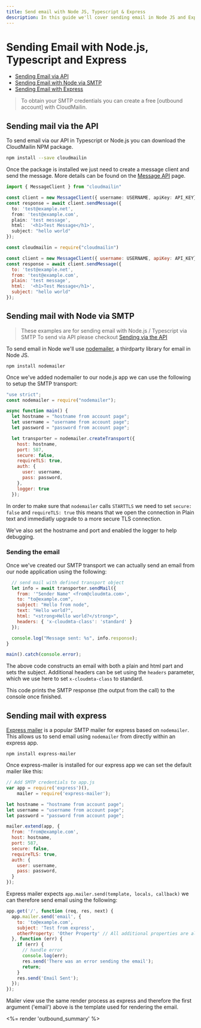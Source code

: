 ```yaml
---
title: Send email with Node JS, Typescript & Express
description: In this guide we'll cover sending email in Node JS and Express over SMTP with CloudMailin.
---
```


# Sending Email with Node.js, Typescript and Express

* [Sending Email via API](#sending-mail-via-the-api)
* [Sending Email with Node via SMTP](#sending-mail-with-node-via-smtp)
* [Sending Email with Express](#sending-mail-with-express)

> To obtain your SMTP credentials you can create a free [outbound account] with CloudMailin.

## Sending mail via the API

To send email via our API in Typescript or Node.js you can download the CloudMailin NPM package.

```sh
npm install --save cloudmailin
```

Once the package is installed we just need to create a message client and send the message.
More details can be found on the [Message API] page.

```typescript
import { MessageClient } from "cloudmailin"

const client = new MessageClient({ username: USERNAME, apiKey: API_KEY});
const response = await client.sendMessage({
  to: 'test@example.net',
  from: 'test@example.com',
  plain: 'test message',
  html:  '<h1>Test Message</h1>',
  subject: "hello world"
});
```
```javascript
const cloudmailin = require("cloudmailin")

const client = new MessageClient({ username: USERNAME, apiKey: API_KEY});
const response = await client.sendMessage({
  to: 'test@example.net',
  from: 'test@example.com',
  plain: 'test message',
  html:  '<h1>Test Message</h1>',
  subject: "hello world"
});
```

## Sending mail with Node via SMTP

> These examples are for sending email with Node.js / Typescript via SMTP
> To send via API please checkout [Sending via the API](#sending-mail-via-the-api)

To send email in Node we'll use [nodemailer], a thirdparty library for email in Node JS.

```shell
npm install nodemailer
```

Once we've added nodemailer to our node.js app we can use the following to setup the SMTP transport:

```javascript
"use strict";
const nodemailer = require("nodemailer");

async function main() {
  let hostname = "hostname from account page";
  let username = "username from account page";
  let password = "password from account page";

  let transporter = nodemailer.createTransport({
    host: hostname,
    port: 587,
    secure: false,
    requireTLS: true,
    auth: {
      user: username,
      pass: password,
    },
    logger: true
  });
```

In order to make sure that `nodemailer` calls `STARTTLS` we need to set `secure: false` and
`requireTLS: true` this means that we open the connection in Plain text and immediatly upgrade to
a more secure TLS connection.

We've also set the hostname and port and enabled the logger to help debugging.

### Sending the email

Once we've created our SMTP transport we can actually send an email from our node application using
the following:

```javascript
  // send mail with defined transport object
  let info = await transporter.sendMail({
    from: '"Sender Name" <from@cloudmta.com>',
    to: "to@example.com",
    subject: "Hello from node",
    text: "Hello world?",
    html: "<strong>Hello world?</strong>",
    headers: { 'x-cloudmta-class': 'standard' }
  });

  console.log("Message sent: %s", info.response);
}

main().catch(console.error);
```

The above code constructs an email with both a plain and html part and sets the subject.
Additional headers can be set using the `headers` parameter, which we use here to set
`x-cloudmta-class` to standard.

This code prints the SMTP response (the output from the call) to the console once finished.

## Sending mail with express

[Express mailer] is a popular SMTP mailer for express based on `nodemailer`. This allows us to
send email using `nodemailer` from directly within an express app.

```shell
npm install express-mailer
```

Once express-mailer is installed for our express app we can set the default mailer like this:

```javascript
// Add SMTP credentials to app.js
var app = require('express')(),
    mailer = require('express-mailer');

let hostname = "hostname from account page";
let username = "username from account page";
let password = "password from account page";

mailer.extend(app, {
  from: 'from@example.com',
  host: hostname,
  port: 587,
  secure: false,
  requireTLS: true,
  auth: {
    user: username,
    pass: password,
  }
});
```

Express mailer expects `app.mailer.send(template, locals, callback)` we can therefore send email
using the following:

```javascript
app.get('/', function (req, res, next) {
  app.mailer.send('email', {
    to: 'to@example.com',
    subject: 'Test from express',
    otherProperty: 'Other Property' // All additional properties are also passed to the template as local variables.
  }, function (err) {
    if (err) {
      // handle error
      console.log(err);
      res.send('There was an error sending the email');
      return;
    }
    res.send('Email Sent');
  });
});
```

Mailer view use the same render process as express and therefore the first argument ('email')
above is the template used for rendering the email.

<%= render 'outbound_summary' %>


[Message API]: <%= url_to_item('/outbound/sending_email_via_json_api/') %>
[nodemailer]: https://github.com/nodemailer/nodemailer/
[Express mailer]: https://github.com/RGBboy/express-mailer
